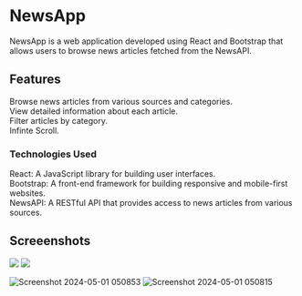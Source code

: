 # NewsApp
NewsApp is a web application developed using React and Bootstrap that allows users to browse news articles fetched from the NewsAPI.

## Features
Browse news articles from various sources and categories.<br/>
View detailed information about each article.<br/>
Filter articles by category.<br/>
Infinte Scroll.<br/>

### Technologies Used
React: A JavaScript library for building user interfaces.<br/>
Bootstrap: A front-end framework for building responsive and mobile-first websites.<br/>
NewsAPI: A RESTful API that provides access to news articles from various sources.<br/>

## Screeenshots
<div style={{ display: 'flex', justifyContent: 'space-between' }}>
  <img src='https://github.com/ubednama/YANewsApp/assets/61332446/2e900dee-a06e-4408-864a-5a4c538a23ef' style={{ width: '48%' }} /> <img src='https://github.com/ubednama/YANewsApp/assets/61332446/0cd69ec8-630b-4c50-8e62-c3807e40979a' style={{ width: '48%' }} />
</div>



![Screenshot 2024-05-01 050853](https://github.com/ubednama/YANewsApp/assets/61332446/2e900dee-a06e-4408-864a-5a4c538a23ef) ![Screenshot 2024-05-01 050815](https://github.com/ubednama/YANewsApp/assets/61332446/0cd69ec8-630b-4c50-8e62-c3807e40979a)
